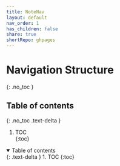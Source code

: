 ```yaml
---  
title: NoteNav  
layout: default  
nav_order: 1  
has_children: false  
share: true      
shortRepo: ghpages    
---  
```

  
  
# Navigation Structure  
{: .no_toc }  
  
## Table of contents  
{: .no_toc .text-delta }  
  
1. TOC  
   {:toc}  
  
<details open markdown="block">  
  <summary>  
    Table of contents  
  </summary>  
  {: .text-delta }  
1. TOC  
{:toc}  
</details>  
  
[//]: # (- [GitHubPages]&#40;./GithubPages/Pages/GHP.md&#41;)  
  
[//]: # (    - [Jekyll]&#40;./GithubPages/Pages/Jekyll.md&#41;)  
  
[//]: # (    - [MarkDown]&#40;./GithubPages/Pages/MarkDown.md&#41;)  
  
[//]: # ()  
[//]: # (- [MAC]&#40;./MacNotes/Pages/MacNotes.md&#41;)  
  
[//]: # (- [Obsidian]&#40;./Obsidian/Pages/Obsidian.md&#41;)  
